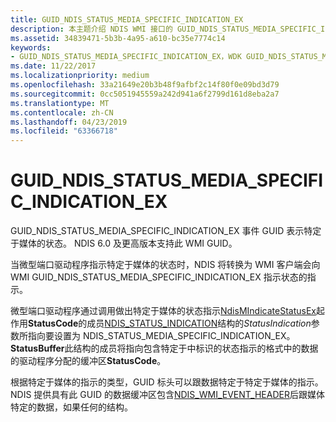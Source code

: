 ```yaml
---
title: GUID_NDIS_STATUS_MEDIA_SPECIFIC_INDICATION_EX
description: 本主题介绍 NDIS WMI 接口的 GUID_NDIS_STATUS_MEDIA_SPECIFIC_INDICATION_EX GUID。
ms.assetid: 34839471-5b3b-4a95-a610-bc35e7774c14
keywords:
- GUID_NDIS_STATUS_MEDIA_SPECIFIC_INDICATION_EX，WDK GUID_NDIS_STATUS_MEDIA_SPECIFIC_INDICATION_EX 网络驱动程序
ms.date: 11/22/2017
ms.localizationpriority: medium
ms.openlocfilehash: 33a21649e20b3b48f9afbf2c14f80f0e09bd3d79
ms.sourcegitcommit: 0cc5051945559a242d941a6f2799d161d8eba2a7
ms.translationtype: MT
ms.contentlocale: zh-CN
ms.lasthandoff: 04/23/2019
ms.locfileid: "63366718"
---
```

# <a name="guidndisstatusmediaspecificindicationex"></a>GUID_NDIS_STATUS_MEDIA_SPECIFIC_INDICATION_EX

GUID_NDIS_STATUS_MEDIA_SPECIFIC_INDICATION_EX 事件 GUID 表示特定于媒体的状态。 NDIS 6.0 及更高版本支持此 WMI GUID。

当微型端口驱动程序指示特定于媒体的状态时，NDIS 将转换为 WMI 客户端会向 WMI GUID_NDIS_STATUS_MEDIA_SPECIFIC_INDICATION_EX 指示状态的指示。

微型端口驱动程序通过调用做出特定于媒体的状态指示[NdisMIndicateStatusEx](https://msdn.microsoft.com/library/windows/hardware/ff563600)起作用**StatusCode**的成员[NDIS_STATUS_INDICATION](https://msdn.microsoft.com/library/windows/hardware/ff567373)结构的*StatusIndication*参数所指向要设置为 NDIS_STATUS_MEDIA_SPECIFIC_INDICATION_EX。 **StatusBuffer**此结构的成员将指向包含特定于中标识的状态指示的格式中的数据的驱动程序分配的缓冲区**StatusCode**。

根据特定于媒体的指示的类型，GUID 标头可以跟数据特定于特定于媒体的指示。 NDIS 提供具有此 GUID 的数据缓冲区包含[NDIS_WMI_EVENT_HEADER](https://msdn.microsoft.com/library/windows/hardware/ff567900)后跟媒体特定的数据，如果任何的结构。

